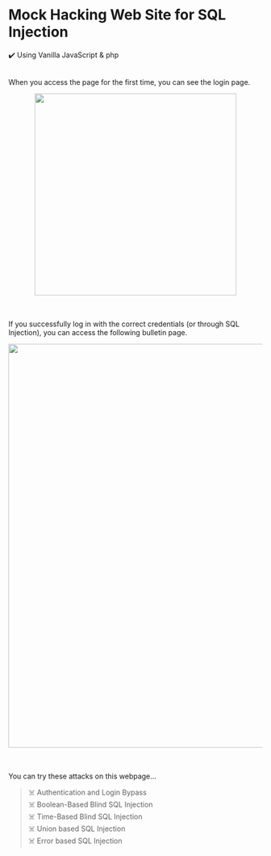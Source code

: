 # Mock Hacking Web Site for SQL Injection
✔️ Using Vanilla JavaScript & php
<br><br>

When you access the page for the first time, you can see the login page.<br>
<div align="center">
<img src="https://user-images.githubusercontent.com/66164561/214506588-66b66733-f1b8-46c3-8fa3-904a5fe5146a.png" width="400" />
</div><br><br>

If you successfully log in with the correct credentials (or through SQL Injection), you can access the following bulletin page.<br>
<div align="center">
<img src="https://user-images.githubusercontent.com/66164561/214506642-183e7c4d-9c5f-47e2-99e3-e9fda7fdcf38.png" width="800"/>
</div><br><br>

You can try these attacks on this webpage...
> ☠️ Authentication and Login Bypass<br>
☠️ Boolean-Based Blind SQL Injection<br>
☠️ Time-Based Blind SQL Injection<br>
☠️ Union based SQL Injection<br>
☠️ Error based SQL Injection<br>

